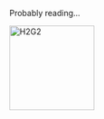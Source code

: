 Probably reading...

<img src="https://upload.wikimedia.org/wikipedia/en/b/bd/H2G2_UK_front_cover.jpg" alt="H2G2" style="width:150px;"/>
